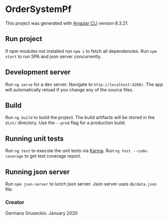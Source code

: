 # OrderSystemPf

This project was generated with [Angular CLI](https://github.com/angular/angular-cli) version 8.3.21.

## Run project

If npm modules not installed run `npm i` to fetch all dependencies.
Run `npm start` to run SPA and json server concurrently.

## Development server

Run `ng serve` for a dev server. Navigate to `http://localhost:4200/`. The app will automatically reload if you change any of the source files.

## Build

Run `ng build` to build the project. The build artifacts will be stored in the `dist/` directory. Use the `--prod` flag for a production build.

## Running unit tests

Run `ng test` to execute the unit tests via [Karma](https://karma-runner.github.io).
Run `ng test --code-coverage` to get test coverage report.

## Running json server

Run `npm json-server` to lunch json server. Json server uses `db/data.json` file.

### Creator

Germans Gruseckis. January 2020